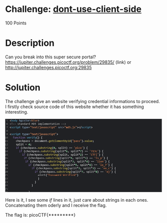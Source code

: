 # Challenge: [dont-use-client-side](https://play.picoctf.org/practice/challenge/66)
100 Points
# Description 
Can you break into this super secure portal? https://jupiter.challenges.picoctf.org/problem/29835/ (link) or http://jupiter.challenges.picoctf.org:29835
# Solution
The challenge give an website verifying credential informations to proceed. I firstly check source code of this website whether it has something interesting.

<img src='./media/1111.png' alt='The content of index file' />

Here is it, I see some *if* lines in it, just care about strings in each ones. Concatenating them oderly and I receive the flag.

The flag is: picoCTF{*********}